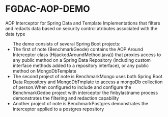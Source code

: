 # FGDAC-AOP-DEMO
AOP Interceptor for Spring Data and Template Implementations that filters and redacts data based on security control atributes associated with the data type

<UL>The demo consists of several Spring Boot projects:
<LI>The first of note (BenchmarkGeode) contains the AOP Around Interceptor class (HijackedAroundMethod.java)) that proxies access to any public method on a Spring Data Repository (including custom interface methods added to a repository interface), or any public method on MongoDbTemplate </LI>
<LI>The second project of note is BenchmarkMongo uses both Spring Boot Data Repository and MongoDbTmplate to access a mongoDb collection of person.When configured to include and configure the BenchmarkGedoe project with interceptor the finbylastname process demonstrates the filtering and redaction capability</LI>
<LI>Another project of note is BenchmarkPostgres demonstrates the interceptor applied to a postgres repository</LI>
</UL>
